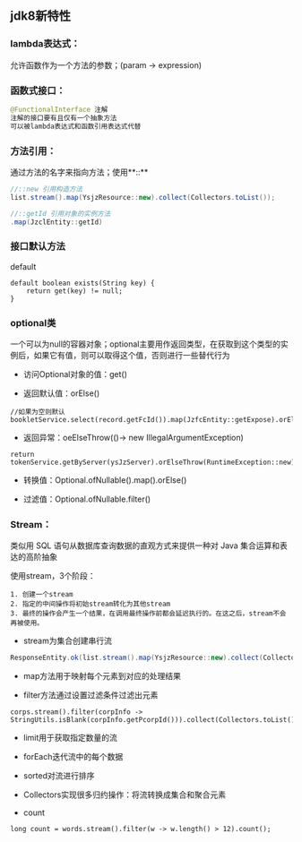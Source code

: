 ## jdk8新特性  

### lambda表达式：
  允许函数作为一个方法的参数；(param -> expression)  

### 函数式接口：

```java
@FunctionalInterface 注解
注解的接口要有且仅有一个抽象方法 
可以被lambda表达式和函数引用表达式代替
```

### 方法引用：  

通过方法的名字来指向方法；使用**::**

```java
//::new 引用构造方法
list.stream().map(YsjzResource::new).collect(Collectors.toList());

//::getId 引用对象的实例方法
.map(JzclEntity::getId)
```

### 接口默认方法

default

```
default boolean exists(String key) {
	return get(key) != null;
}
```

### optional类  

一个可以为null的容器对象；optional主要用作返回类型，在获取到这个类型的实例后，如果它有值，则可以取得这个值，否则进行一些替代行为  

- 访问Optional对象的值：get()

- 返回默认值：orElse()

```
//如果为空则默认
bookletService.select(record.getFcId()).map(JzfcEntity::getExpose).orElse(2);
```

- 返回异常：oeElseThrow(()-> new IllegalArgumentException)

```
return tokenService.getByServer(ysJzServer).orElseThrow(RuntimeException::new);
```

- 转换值：Optional.ofNullable().map().orElse()

- 过滤值：Optional.ofNullable.filter()

### Stream：  

类似用 SQL 语句从数据库查询数据的直观方式来提供一种对 Java 集合运算和表达的高阶抽象  

使用stream，3个阶段：

	1. 创建一个stream
	2. 指定的中间操作将初始stream转化为其他stream
	3. 最终的操作会产生一个结果，在调用最终操作前都会延迟执行的。在这之后，stream不会再被使用。


- stream为集合创建串行流

```java
ResponseEntity.ok(list.stream().map(YsjzResource::new).collect(Collectors.toList()));
```

- map方法用于映射每个元素到对应的处理结果

- filter方法通过设置过滤条件过滤出元素

```
corps.stream().filter(corpInfo -> StringUtils.isBlank(corpInfo.getPcorpId())).collect(Collectors.toList());
```

- limit用于获取指定数量的流

- forEach迭代流中的每个数据

- sorted对流进行排序

- Collectors实现很多归约操作：将流转换成集合和聚合元素

- count

```
long count = words.stream().filter(w -> w.length() > 12).count();
```
